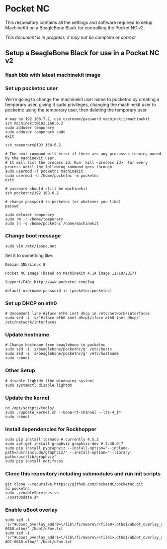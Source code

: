 # Pocket NC 

This respository contains all the settings and software required to setup MachineKit on a BeagleBone Black for
controlling the Pocket NC v2.

*This document is in progress, it may not be complete or correct*

## Setup a BeagleBone Black for use in a Pocket NC v2

### flash bbb with latest machinekit image

### Set up pocketnc user

We're going to change the machinekit user name to pocketnc by creating a temporary
user, giving it sudo privileges, changing the machinekit user to pocketnc using the
temporary user, then deleting the temporary user.

    # may be 192.168.7.2, use username/password machinekit/machinekit
    ssh machinekit@192.168.6.2 
    sudo adduser temporary
    sudo adduser temporary sudo
    exit

    ssh temporary@192.168.6.2

    # The next command will error if there are any processes running owned by the machinekit user. 
    # It will list the process id. Run `kill <process id>` for every process until the following command goes through.
    sudo usermod -l pocketnc machinekit
    sudo usermod -d /home/pocketnc -m pocketnc
    exit

    # password should still be machinekit
    ssh pocketnc@192.168.6.2

    # change password to pocketnc (or whatever you like)
    passwd

    sudo deluser temporary
    sudo rm -r /home/temporary
    sudo ln -s /home/pocketnc /home/machinekit

### Change boot message

    sudo vim /etc/issue.net

Set it to something like:
   
    Debian GNU/Linux 8

    Pocket NC Image (based on MachineKit 4.14 image 11/19/2017)

    Support/FAQ: http://www.pocketnc.com/faq

    default username:password is [pocketnc:pocketnc]

### Set up DHCP on eth0

    # Uncomment line #iface eth0 inet dhcp in /etc/network/interfaces
    sudo sed -i 's/^#iface eth0 inet dhcp$/iface eth0 inet dhcp/' /etc/network/interfaces

### Update hostname

    # Change hostname from beaglebone to pocketnc
    sudo sed -i 's/beaglebone/pocketnc/g' /etc/hosts
    sudo sed -i 's/beaglebone/pocketnc/g' /etc/hostname
    sudo reboot

### Other Setup

    # disable lightdm (the windowing system)
    sudo systemctl disable lightdm

### Update the kernel

    cd /opt/scripts/tools/
    sudo ./update_kernel.sh --bone-rt-channel --lts-4_14
    sudo reboot

### Install dependencies for Rockhopper

    sudo pip install tornado # currently 4.5.2
    sudo apt-get install graphviz graphviz-dev # 2.38.0-7
    sudo pip install pygraphviz --install-option="--include-path=/usr/include/graphviz/" --install-option="--library-path=/usr/lib/graphviz"
    sudo pip install netifaces

### Clone this repository including submodules and run init scripts

    git clone --recursive https://github.com/PocketNC/pocketnc.git
    cd pocketnc
    sudo ./enableServices.sh
    ./postUpdate.sh

### Enable uBoot overlay

    sudo sed -i 's/^#uboot_overlay_addr0=\/lib\/firmware\/<file0>.dtbo$/uboot_overlay_addr0=\/lib\/firmware\/PocketNCdriver-00A0.dtbo/' /boot/uEnv.txt
    sudo sed -i 's/^#uboot_overlay_addr1=\/lib\/firmware\/<file1>.dtbo$/uboot_overlay_addr1=\/lib\/firmware\/BB-ADC-00A0.dtbo/' /boot/uEnv.txt
